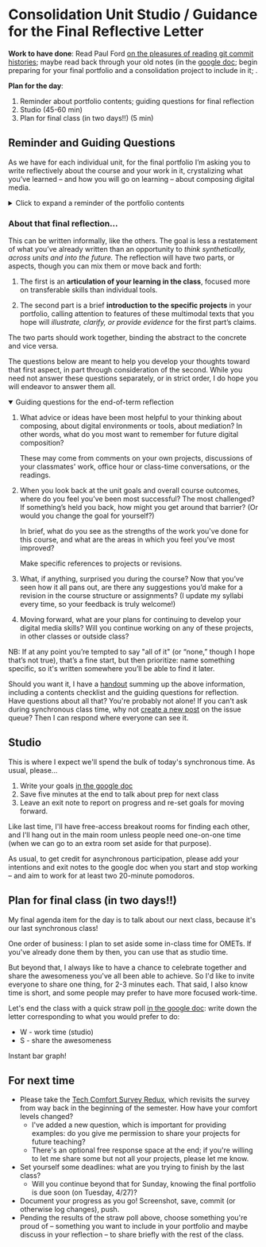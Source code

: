 # Consolidation Unit Studio / Guidance for the Final Reflective Letter

**Work to have done**: <!-- respond to an updated version of the [Tech Comfort Survey](http://bit.ly/cdm-tech-survey); -->Read Paul Ford [on the pleasures of reading git commit histories](https://www.nytimes.com/2019/06/11/magazine/letter-of-recommendation-bug-fixes-git.html); maybe read back through your old notes (in the [google doc](http://bit.ly/cdm2021spring-notes); begin preparing for your final portfolio and a consolidation project to include in it; .

**Plan for the day**:

1. Reminder about portfolio contents; guiding questions for final reflection
2. Studio (45-60 min)
3. Plan for final class (in two days!!) (5 min)


## Reminder and Guiding Questions
As we have for each individual unit, for the final portfolio I’m asking you to write reflectively about the course and your work in it, crystalizing what you’ve learned – and how you will go on learning – about composing digital media.

<details><summary>Click to expand a reminder of the portfolio contents</summary>

<div class="alert alert-white">
The final portfolio itself will consist of a single post on the <a href="{{site.github.issues_url}}">issue queue</a> (thread now live!), containing:

<ul>
  <li>a <strong>prose reflection</strong> of at least 800-1200 words (1200-1800 recommended), reflecting on the course and framing the portfolio’s contents in terms of your learning and goals;</li>
  <li><strong>representative thumbnails, hyperlinked to final rendered versions</strong> of your four unit projects, i.e. Soundscape Narrative (.mp3), Visual Argument (.png), Website (live url or index.html), and Consolidation (tbd);</li>
  <li><strong>links to your repositories</strong> (on either GitHub or Box) for each of those pieces; and</li>
  <li><strong>a thumbnail image of at least one specific prior draft, hyperlinked to that draft's commit in the revision history</strong>, allowing you to talk about your revision skills.</li>
</ul>
</div>

As with previous reflections, I encourage you to include these screenshots and thumbnails wherever they make the most sense, rather than feeling like they need to be segregated from the rest of your thoughts.

</details>


### About that final reflection...

This can be written informally, like the others. The goal is less a restatement of what you’ve already written than an opportunity to _think synthetically, across units and into the future._ The reflection will have two parts, or aspects, though you can mix them or move back and forth:

1.	The first is an **articulation of your learning in the class**, focused more on transferable skills than individual tools.

2.	The second part is a brief **introduction to the specific projects** in your portfolio, calling attention to features of these multimodal texts that you hope will _illustrate, clarify, or provide evidence_ for the first part’s claims.

The two parts should work together, binding the abstract to the concrete and vice versa.

The questions below are meant to help you develop your thoughts toward that first aspect, in part through consideration of the second. While you need not answer these questions separately, or in strict order, I do hope you will endeavor to answer them all.

<details open><summary>Guiding questions for the end-of-term reflection</summary>

<ol class="lalpha">
<li><p>What advice or ideas have been most helpful to your thinking about composing, about digital environments or tools, about mediation? In other words, what do you most want to remember for future digital composition? </p>

<p>These may come from comments on your own projects, discussions of your classmates' work, office hour or class-time conversations, or the readings. </p>
</li>

<li><p>When you look back at the unit goals and overall course outcomes, where do you feel you’ve been most successful? The most challenged? If something’s held you back, how might you get around that barrier? (Or would you change the goal for yourself?) </p>

<p>In brief, what do you see as the strengths of the work you've done for this course, and what are the areas in which you feel you’ve most improved? </p>

<p>Make specific references to projects or revisions.</p>
</li>

<li><p>What, if anything, surprised you during the course? Now that you’ve seen how it all pans out, are there any suggestions you’d make for a revision in the course structure or assignments? (I update my syllabi every time, so your feedback is truly welcome!)</p></li>

<li><p>Moving forward, what are your plans for continuing to develop your digital media skills? Will you continue working on any of these projects, in other classes or outside class?</p></li>
</ol>

<p>NB: If at any point you’re tempted to say "all of it" (or “none,” though I hope that’s not true), that’s a fine start, but then prioritize: name something specific, so it's written somewhere you’ll be able to find it later.</p>

</details>

<div class="alert alert-info">
Should you want it, I have a <a href="{{site.github.url}}/uploads/handout--final-portfolio-prompt.docx?raw=true">handout</a> summing up the above information, including a contents checklist and the guiding questions for reflection.
</div>



<div class="alert alert-warning">
Have questions about all that? You're probably not alone! If you can't ask during synchronous class time, why not <a href="{{site.github.issues_url}}/new">create a new post</a> on the issue queue? Then I can respond where everyone can see it.
</div>


## Studio
This is where I expect we'll spend the bulk of today's synchronous time. As usual, please...

1. Write your goals [in the google doc](http://bit.ly/cdm2021spring-notes#heading=h.8qbmymj5j9yy)
2. Save five minutes at the end to talk about prep for next class
3. Leave an exit note to report on progress and re-set goals for moving forward.

Like last time, I'll have free-access breakout rooms for finding each other, and I'll hang out in the main room unless people need one-on-one time (when we can go to an extra room set aside for that purpose).

<div class="alert alert-warning">
As usual, to get credit for asynchronous participation, please add your intentions and exit notes to the google doc when you start and stop working – and aim to work for at least two 20-minute pomodoros.
</div>


## Plan for final class (in two days!!)

My final agenda item for the day is to talk about our next class, because it's our last synchronous class!

One order of business: I plan to set aside some in-class time for OMETs. If you've already done them by then, you can use that as studio time.

But beyond that, I always like to have a chance to celebrate together and share the awesomeness you've all been able to achieve. So I'd like to invite everyone to share one thing, for 2-3 minutes each. That said, I also know time is short, and some people may prefer to have more focused work-time.

Let's end the class with a quick straw poll [in the google doc](http://bit.ly/cdm2021spring-notes): write down the letter corresponding to what you would prefer to do:

* W - work time (studio)
* S - share the awesomeness

Instant bar graph!

## For next time

* Please take the [Tech Comfort Survey Redux](http://bit.ly/tech-comfort-redux), which revisits the survey from way back in the beginning of the semester. How have your comfort levels changed?
  - I've added a new question, which is important for providing examples: do you give me permission to share your projects for future teaching?
  - There's an optional free response space at the end; if you're willing to let me share some but not all your projects, please let me know.
* Set yourself some deadlines: what are you trying to finish by the last class?   
  - Will you continue beyond that for Sunday, knowing the final portfolio is due soon (on Tuesday, 4/27)?
* Document your progress as you go! Screenshot, save, commit (or otherwise log changes), push.
* Pending the results of the straw poll above, choose something you're proud of – something you want to include in your portfolio and maybe discuss in your reflection – to share briefly with the rest of the class.
